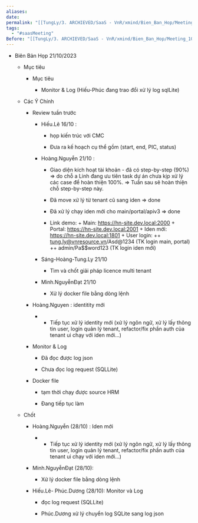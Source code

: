 ```yaml
---
aliases: 
date: 
permalink: "[[TungLy/3. ARCHIEVED/SaaS - VnR/xmind/Bien_Ban_Hop/Meeting_00]]"
tags:
  - "#saasMeeting"
Before: "[[TungLy/3. ARCHIEVED/SaaS - VnR/xmind/Bien_Ban_Hop/Meeting_1014]]"
---
```

- Biên Bản Họp 21/10/2023
    
    - Mục tiêu
        
        - Mục tiêu
            
            - Monitor & Log (Hiếu-Phúc đang trao đổi xử lý log sqlLite)
                
    - Các Ý Chính
        
        - Review tuần trước
            
            - Hiếu.Lê 16/10 :
                
                - họp kiến trúc với CMC
                    
                - Đưa ra kế hoạch cụ thể gồm (start, end, PIC, status)
                    
            - Hoàng.Nguyễn 21/10 :
                
                - Giao diện kích hoạt tài khoản - đã có step-by-step (90%) => do chỗ a Linh đang ưu tiên task dự án chưa kịp xử lý các case để hoàn thiện 100%. => Tuần sau sẽ hoàn thiện chỗ step-by-step này.
                    
                - Đã move xử lý từ tenant cũ sang iden => done
                    
                - Đã xử lý chạy iden mới cho main/portal/apiv3 => done
                    
                - Link demo: + Main: https://hn-site.dev.local:2000 + Portal: https://hn-site.dev.local:2001 + Iden mới: https://hn-site.dev.local:1801 + User login: ++ tung.ly@vnresource.vn/Asd@1234 (TK login main, portal) ++ admin/Pa$$word123 (TK login iden mới)
                    
            - Sáng-Hoàng-Tung.Ly 21/10
                
                - Tìm và chốt giải pháp licence multi tenant
                    
            - Minh.NguyễnĐạt 21/10
                
                - Xử lý docker file bằng dòng lệnh
                    
        - Hoàng.Nguyen : identitity mới
            
            - - Tiếp tục xử lý identity mới (xử lý ngôn ngữ, xử lý lấy thông tin user, login quản lý tenant, refactor/fix phần auth của tenant ui chạy với iden mới…)
                
        - Monitor & Log
            
            - Đã đọc được log json
                
            - Chưa đọc log request (SQLLite)
                
        - Docker file
            
            - tạm thời chạy được source HRM
                
            - Đang tiếp tục làm
                
    - Chốt
        
        - Hoàng.Nguyễn (28/10) : Iden mới
            
            - - Tiếp tục xử lý identity mới (xử lý ngôn ngữ, xử lý lấy thông tin user, login quản lý tenant, refactor/fix phần auth của tenant ui chạy với iden mới…)
                
        - Minh.NguyễnĐạt (28/10):
            
            - Xử lý docker file bằng dòng lệnh
                
        - Hiếu.Lê- Phúc.Dương (28/10): Monitor và Log
            
            - đọc log request (SQLLite)
                
            - Phúc.Dương xử lý chuyển log SQLite sang log json